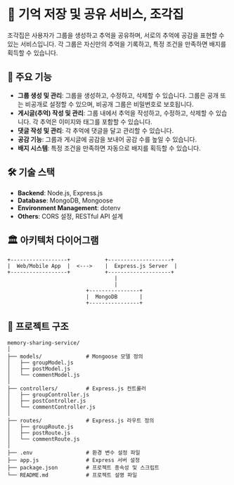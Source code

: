 # 🌌 기억 저장 및 공유 서비스, 조각집

조각집은 사용자가 그룹을 생성하고 추억을 공유하며, 서로의 추억에 공감을 표현할 수 있는 서비스입니다. 각 그룹은 자신만의 추억을 기록하고, 특정 조건을 만족하면 배지를 획득할 수 있습니다.

## 📜 주요 기능

- **그룹 생성 및 관리**: 그룹을 생성하고, 수정하고, 삭제할 수 있습니다. 그룹은 공개 또는 비공개로 설정할 수 있으며, 비공개 그룹은 비밀번호로 보호됩니다.
- **게시글(추억) 작성 및 관리**: 그룹 내에서 추억을 작성하고, 수정하고, 삭제할 수 있습니다. 각 추억은 이미지와 태그를 포함할 수 있습니다.
- **댓글 작성 및 관리**: 각 추억에 댓글을 달고 관리할 수 있습니다.
- **공감 기능**: 그룹과 게시글에 공감을 보내어 공감 수를 높일 수 있습니다.
- **배지 시스템**: 특정 조건을 만족하면 자동으로 배지를 획득할 수 있습니다.

## 🛠️ 기술 스택

- **Backend**: Node.js, Express.js
- **Database**: MongoDB, Mongoose
- **Environment Management**: dotenv
- **Others**: CORS 설정, RESTful API 설계

## 🏛️ 아키텍처 다이어그램

```plaintext
+------------------+           +--------------------+
|  Web/Mobile App  |  <--->    |  Express.js Server  |
+------------------+           +--------------------+
                                  |
                                  |
                         +----------------+
                         |  MongoDB       |
                         +----------------+
```

## 📄 프로젝트 구조
```plaintext
memory-sharing-service/
│
├── models/              # Mongoose 모델 정의
│   ├── groupModel.js
│   ├── postModel.js
│   └── commentModel.js
│
├── controllers/         # Express.js 컨트롤러
│   ├── groupController.js
│   ├── postController.js
│   └── commentController.js
│
├── routes/              # Express.js 라우트 정의
│   ├── groupRoute.js
│   ├── postRoute.js
│   └── commentRoute.js
│
├── .env                 # 환경 변수 설정 파일
├── app.js               # Express 서버 설정
├── package.json         # 프로젝트 종속성 및 스크립트
└── README.md            # 프로젝트 설명 파일
```
